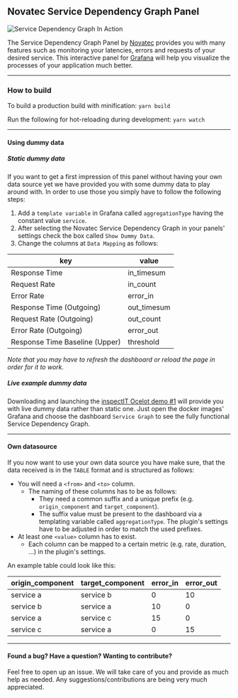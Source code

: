 ## Novatec Service Dependency Graph Panel

![Service Dependency Graph In Action](https://raw.githubusercontent.com/NovatecConsulting/novatec-service-dependency-graph-panel/master/src/img/service-dependency-graph-panel.gif)

The Service Dependency Graph Panel by [Novatec](https://www.novatec-gmbh.de/en/) provides you with many features such as monitoring 
your latencies, errors and requests of your desired service. This interactive panel for [Grafana](https://grafana.com/) will help you
visualize the processes of your application much better. 

___
### How to build

To build a production build with minification: `yarn build`

Run the following for hot-reloading during development: `yarn watch`

___
#### Using dummy data
##### Static dummy data

If you want to get a first impression of this panel without having your own data source yet we have provided you with 
some dummy data to play around with. In order to use those you simply have to follow the following steps:

1. Add a `template variable` in Grafana called `aggregationType` having the constant value `service`.
2. After selecting the Novatec Service Dependency Graph in your panels' settings check the box called `Show Dummy Data`.
3. Change the columns at `Data Mapping` as follows:

| key | value |
| --- | --- |
| Response Time | in_timesum |
| Request Rate  | in_count |
| Error Rate    | error_in |
| Response Time (Outgoing) | out_timesum |
| Request Rate (Outgoing) | out_count |
| Error Rate (Outgoing) | error_out |
| Response Time Baseline (Upper) | threshold |

_Note that you may have to refresh the dashboard or reload the page in order for it to work._

##### Live example dummy data

Downloading and launching the [inspectIT Ocelot demo #1](https://inspectit.github.io/inspectit-ocelot/docs/getting-started/docker-examples) will provide you with live dummy data rather than static one. 
Just open the docker images' Grafana and choose the dashboard `Service Graph` to see the fully functional Service Dependency Graph.
___
#### Own datasource

If you now want to use your own data source you have make sure, that the data received is in the `TABLE` format and is structured as follows:
- You will need a `<from>` and `<to>` column. 
    - The naming of these columns has to be as follows:
        - They need a common suffix and a unique prefix (e.g. `origin_component` and `target_component`).
        - The suffix value must be present to the dashboard via a templating variable called `aggregationType`. The plugin's settings have to be adjusted in order to match the used prefixes.
- At least one `<value>` column has to exist.
    - Each column can be mapped to a certain metric (e.g. rate, duration, ...) in the plugin's settings.

An example table could look like this:

| origin_component | target_component | error_in | error_out |
| --- | --- | --- | --- |
| service a | service b | 0 | 10 |
| service b | service a | 10 | 0 |
| service a | service c | 15 | 0 |
| service c | service a | 0 | 15 |

___

#### Found a bug? Have a question? Wanting to contribute?
Feel free to open up an issue. We will take care of you and provide as much help as needed. Any suggestions/contributions are being very much appreciated.

